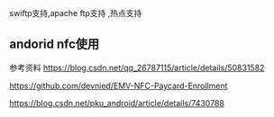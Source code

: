 swiftp支持,apache ftp支持
,热点支持

## andorid nfc使用
参考资料
https://blog.csdn.net/qq_26787115/article/details/50831582


https://github.com/devnied/EMV-NFC-Paycard-Enrollment

https://blog.csdn.net/pku_android/article/details/7430788